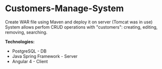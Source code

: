 # Customers-Manage-System

  Create WAR file using Maven and deploy it on server (Tomcat was in use)  
  System allows perfom CRUD operations with "customers": creating, editing, removing, searching.  


**Technologies:**
* PostgreSQL - DB
* Java Spring Framework - Server
* Angular 4 - Client
